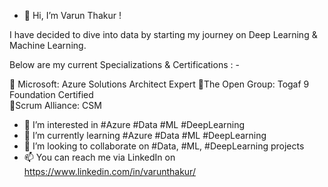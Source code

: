 - 👋 Hi, I’m Varun Thakur ! 

I have decided to dive into data by starting my journey on Deep Learning & Machine Learning.

Below are my current Specializations & Certifications : - 

🌱 Microsoft: Azure Solutions Architect Expert 
🌱The Open Group:  Togaf 9 Foundation Certified  
🌱Scrum Alliance: CSM

- 👀 I’m interested in #Azure #Data #ML #DeepLearning 
- 🌱 I’m currently learning #Azure #Data #ML #DeepLearning 
- 💞️ I’m looking to collaborate on #Data, #ML, #DeepLearning projects
- 📫 You can reach me via LinkedIn on https://www.linkedin.com/in/varunthakur/


<!---
varunnthakuur/varunnthakuur is a ✨ special ✨ repository because its `README.md` (this file) appears on your GitHub profile.
You can click the Preview link to take a look at your changes.
--->
